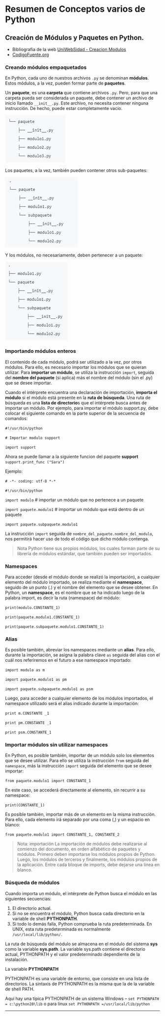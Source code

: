 # Resumen de Conceptos varios de Python

## Creación de Módulos y Paquetes en Python.
* Bibliografia de la web [UniWebSidad - Creacion Modulos](https://uniwebsidad.com/libros/python/capitulo-3/creando-modulos-empaquetados)
* [CodigoFuente.org](https://www.codigofuente.org/crear-e-importar-modulos-python/)


### Creando módulos empaquetados
En Python, cada uno de nuestros archivos `.py` se denominan **módulos**. Estos módulos, a la vez, pueden formar parte de **paquetes**.

Un **paquete**, es una **carpeta** que contiene archivos `.py`. Pero, para que una carpeta pueda ser considerada un paquete, debe contener un archivo 
de inicio llamado `__init__.py`. Este archivo, no necesita contener ninguna instrucción. De hecho, puede estar completamente vacío.

![Paquete](../images/paquetes01.png)

Los paquetes, a la vez, también pueden contener otros sub-paquetes:

![Subpaquete](../images/subpaquetes.png)

Y los módulos, no necesariamente, deben pertenecer a un paquete:

![Subpaquete01](../images/subpaquetes01.png)

### Importando módulos enteros

El contenido de cada módulo, podrá ser utilizado a la vez, por otros módulos. Para ello, es necesario importar los módulos que se quieran utilizar. 
Para **importar un módulo**, se utiliza la instrucción `import`, seguida del **nombre del paquete** (si aplica) más el nombre del módulo (sin el .py) 
que se desee importar.

Cuando el intérprete encuentra una declaración de importación, **importa el módulo** si el módulo está presente en la **ruta de búsqueda**. 
Una ruta de búsqueda es una **lista de directorio**s que el intérprete busca antes de importar un módulo. Por ejemplo, para importar el módulo support.py, debe colocar el siguiente comando en la parte superior de la secuencia de comandos:

`#!/usr/bin/python`

`# Importar modulo support`

`import support`

 Ahora se puede llamar a la siguiente funcion del paquete **support**
`support.print_func ("Sara")`



Ejemplo:

`# -*- coding: utf-8 *-*`

`#!/usr/bin/python`

`import modulo`          # importar un módulo que no pertenece a un paquete

`import paquete.modulo1` # importar un módulo que está dentro de un paquete

`import paquete.subpaquete.modulo1`

La instrucción `import` seguida de `nombre_del_paquete.nombre_del_modulo`, nos permitirá hacer uso de todo el código que dicho módulo contenga.

> Nota
> Python tiene sus propios módulos, los cuales forman parte de su librería de módulos estándar, que también pueden ser importados.

### Namespaces

Para acceder (desde el módulo donde se realizó la importación), a cualquier elemento del módulo importado, se realiza mediante el **namespace**, 
seguido de un punto (.) y el nombre del elemento que se desee obtener. En Python, un **namespace**, es el nombre que se ha indicado luego 
de la palabra import, es decir la ruta (namespace) del módulo:

`print(modulo.CONSTANTE_1)`

`print(paquete.modulo1.CONSTANTE_1)`

`print(paquete.subpaquete.modulo1.CONSTANTE_1)`

### Alias
Es posible también, abreviar los namespaces mediante un **alias**. Para ello, durante la importación, se asigna la palabra clave `as` seguida del alias 
con el cuál nos referiremos en el futuro a ese namespace importado:

`import modulo as m`

`import paquete.modulo1 as pm`

`import paquete.subpaquete.modulo1 as psm`


Luego, para acceder a cualquier elemento de los módulos importados, el namespace utilizado será el alias indicado durante la importación:

`print m.CONSTANTE _1`

`print pm.CONSTANTE _1`

`print psm.CONSTANTE_1`

### Importar módulos sin utilizar namespaces
En Python, es posible también, importar de un módulo solo los elementos que se desee utilizar. 
Para ello se utiliza la instrucción `from` seguida del `namespace`, más la instrucción `import` seguida del elemento que se desee importar:

`from paquete.modulo1 import CONSTANTE_1`

En este caso, se accederá directamente al elemento, sin recurrir a su namespace:

`print(CONSTANTE_1)`

Es posible también, importar más de un elemento en la misma instrucción. Para ello, cada elemento irá separado por una coma (,) y un espacio en blanco:

`from paquete.modulo1 import CONSTANTE_1, CONSTANTE_2`

>Nota: importación
La importación de módulos debe realizarse al comienzo del documento, en orden alfabético de paquetes y módulos.
Primero deben importarse los módulos propios de Python. Luego, los módulos de terceros y finalmente, los módulos propios de la aplicación.
Entre cada bloque de imports, debe dejarse una línea en blanco.

### Búsqueda de módulos
Cuando importa un módulo, el intérprete de Python busca el módulo en las siguientes secuencias:

1. El directorio actual.
1. Si no se encuentra el módulo, Python busca cada directorio en la variable de shell **PYTHONPATH**.
1. Si todo lo demás falla, Python comprueba la ruta predeterminada. En UNIX, esta ruta predeterminada es normalmente `/usr/local/lib/python/`.

La ruta de búsqueda del módulo se almacena en el módulo del sistema **sys** como la variable **sys.path**. La variable sys.path contiene el directorio actual, PYTHONPATH y el valor predeterminado dependiente de la instalación.

La variable **PYTHONPATH**

PYTHONPATH es una variable de entorno, que consiste en una lista de directorios. La sintaxis de PYTHONPATH es la misma que la de la variable de shell PATH.

Aquí hay una típica PYTHONPATH de un sistema Windows – `set PYTHONPATH = c:\python20\lib`
o para linux
`set PYTHONPATH =/usr/local/lib/python`

-------
